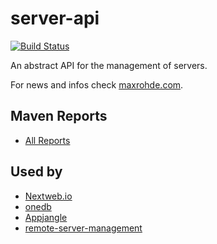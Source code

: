 server-api
==========

[![Build Status](https://travis-ci.org/mxro/server-api.svg?branch=master)](https://travis-ci.org/mxro/server-api)

An abstract API for the management of servers.

For news and infos check [maxrohde.com](http://maxrohde.com).

## Maven Reports

- [All Reports](http://modules.appjangle.com/server-api/latest/project-reports.html)


## Used by

- [Nextweb.io](http://nextweb.io)
- [onedb](http://ononedb.com)
- [Appjangle](http://appjangle.com)
- [remote-server-management](https://github.com/mxro/remote-server-management)